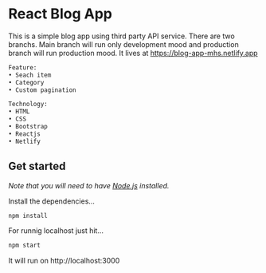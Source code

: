 # React Blog App

This is a simple blog app using third party API service. There are two branchs. Main branch will run only development mood and production branch will run production mood. It lives at https://blog-app-mhs.netlify.app

```bash
Feature:
• Seach item
• Category
• Custom pagination

Technology:
• HTML
• CSS
• Bootstrap
• Reactjs
• Netlify
```

## Get started

*Note that you will need to have [Node.js](https://nodejs.org) installed.*

Install the dependencies...
```bash
npm install
```

For runnig localhost just hit...
```bash
npm start
```

It will run on http://localhost:3000
